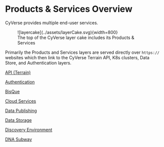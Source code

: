 # Products & Services Overview

CyVerse provides multiple end-user services.

<figure markdown>
  ![layercake](../assets/layerCake.svg){width=800}
  <figcaption>The top of the CyVerse layer cake includes its Products & Services</figcaption>
</figure>

Primarily the Products and Services layers are served directly over `https://` websites which then link to the CyVerse Terrain API, K8s clusters, Data Store, and Authentication layers.

[API (Terrain)](api_overview.md)

[Authentication](keycloak.md)

[BisQue](bisque.md)

[Cloud Services](cloud.md)

[Data Publishing](dc.md)

[Data Storage](ds.md)

[Discovery Environment](de.md)

[DNA Subway](dnasubway.md)